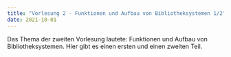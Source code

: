 ```yaml
---
title: "Vorlesung 2 - Funktionen und Aufbau von Bibliotheksystemen 1/2"
date: 2021-10-01
---
```


Das Thema der zweiten Vorlesung lautete: Funktionen und Aufbau von Bibliotheksystemen. Hier gibt es einen ersten und einen zweiten Teil.



